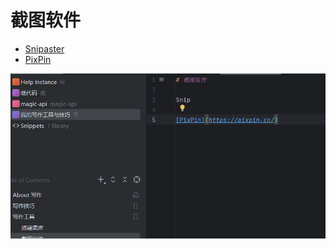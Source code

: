 # 截图软件


- [Snipaster](https://zh.snipaste.com/)
- [PixPin](https://pixpin.cn/)

![PixPin](./PixPin_2025-07-06_17-54-20.gif)